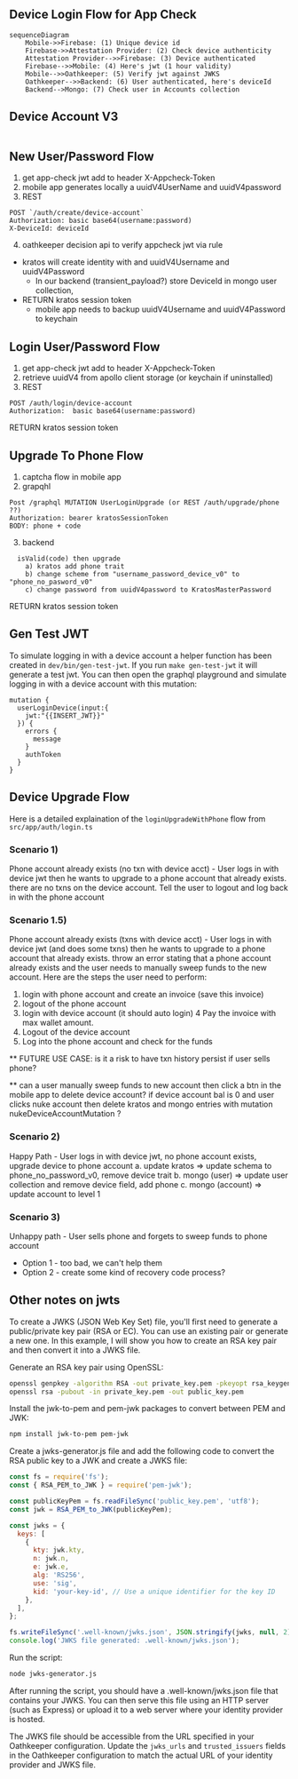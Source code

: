 ## Device Login Flow for App Check

```mermaid
sequenceDiagram
    Mobile->>Firebase: (1) Unique device id
    Firebase->>Attestation Provider: (2) Check device authenticity
    Attestation Provider-->>Firebase: (3) Device authenticated
    Firebase-->>Mobile: (4) Here's jwt (1 hour validity)
    Mobile-->>Oathkeeper: (5) Verify jwt against JWKS
    Oathkeeper-->>Backend: (6) User authenticated, here's deviceId
    Backend-->Mongo: (7) Check user in Accounts collection
```

## Device Account V3

```mermaid
```

New User/Password Flow
-----------------
1) get app-check jwt add to header X-Appcheck-Token
2) mobile app generates locally a uuidV4UserName and uuidV4password
3) REST
```
POST `/auth/create/device-account`
Authorization: basic base64(username:password)
X-DeviceId: deviceId
```
4) oathkeeper decision api to verify appcheck jwt via rule
- kratos will create identity with and uuidV4Username and uuidV4Password
  -  In our backend (transient_payload?) store DeviceId in mongo user collection,
- RETURN kratos session token
  - mobile app needs to backup uuidV4Username and uuidV4Password to keychain

Login User/Password Flow
------
1) get app-check jwt add to header X-Appcheck-Token
2) retrieve uuidV4 from apollo client storage (or keychain if uninstalled)
3) REST
```
POST /auth/login/device-account
Authorization:  basic base64(username:password)
```
RETURN kratos session token

Upgrade To Phone Flow
-----------------
1) captcha flow in mobile app
2) grapqhl
```
Post /graphql MUTATION UserLoginUpgrade (or REST /auth/upgrade/phone ??)
Authorization: bearer kratosSessionToken
BODY: phone + code
```
3) backend
```
  isValid(code) then upgrade
    a) kratos add phone trait
    b) change scheme from "username_password_device_v0" to "phone_no_pasword_v0"
    c) change password from uuidV4password to KratosMasterPassword
```
RETURN kratos session token

## Gen Test JWT
To simulate logging in with a device account a helper function has been created in `dev/bin/gen-test-jwt`. If you run `make gen-test-jwt` it will generate a test jwt. You can then open the graphql playground and simulate logging in with a device account with this mutation:

```
mutation {
  userLoginDevice(input:{
    jwt:"{{INSERT_JWT}}"
  }) {
    errors {
      message
    }
    authToken
  }
}
```

## Device Upgrade Flow

Here is a detailed explaination of the `loginUpgradeWithPhone` flow from `src/app/auth/login.ts`

### Scenario 1)
Phone account already exists (no txn with device acct) - User logs in with device jwt then he
wants to upgrade to a phone account that already exists. there are no txns on the device account.
Tell the user to logout and log back in with the phone account

### Scenario 1.5)
Phone account already exists (txns with device acct) - User logs in with device jwt (and does some txns) then he
wants to upgrade to a phone account that already exists.
throw an error stating that a phone account already exists and the user needs to manually sweep funds
to the new account. Here are the steps the user need to perform:
1. login with phone account and create an invoice (save this invoice)
2. logout of the phone account
3. login with device account (it should auto login)
4  Pay the invoice with max wallet amount.
5. Logout of the device account
6. Log into the phone account and check for the funds

** FUTURE USE CASE: is it a risk to have txn history persist if user sells phone?

** can a user manually sweep funds to new account then click a btn in the mobile app to delete device account?
               if device account bal is 0 and user clicks nuke account then delete kratos and mongo entries with
                      mutation nukeDeviceAccountMutation ?

### Scenario 2)
Happy Path - User logs in with device jwt, no phone account exists, upgrade device to phone account
a. update kratos => update schema to phone_no_password_v0, remove device trait
b. mongo (user) => update user collection and remove device field, add phone
c. mongo (account) => update account to level 1

### Scenario 3)
Unhappy path - User sells phone and forgets to sweep funds to phone account
- Option 1 - too bad, we can't help them
- Option 2 - create some kind of recovery code process?


## Other notes on jwts
To create a JWKS (JSON Web Key Set) file, you'll first need to generate a public/private key pair (RSA or EC). You can use an existing pair or generate a new one. In this example, I will show you how to create an RSA key pair and then convert it into a JWKS file.

Generate an RSA key pair using OpenSSL:

```bash
openssl genpkey -algorithm RSA -out private_key.pem -pkeyopt rsa_keygen_bits:2048
openssl rsa -pubout -in private_key.pem -out public_key.pem
```

Install the jwk-to-pem and pem-jwk packages to convert between PEM and JWK:
```bash
npm install jwk-to-pem pem-jwk
```

Create a jwks-generator.js file and add the following code to convert the RSA public key to a JWK and create a JWKS file:

```js
const fs = require('fs');
const { RSA_PEM_to_JWK } = require('pem-jwk');

const publicKeyPem = fs.readFileSync('public_key.pem', 'utf8');
const jwk = RSA_PEM_to_JWK(publicKeyPem);

const jwks = {
  keys: [
    {
      kty: jwk.kty,
      n: jwk.n,
      e: jwk.e,
      alg: 'RS256',
      use: 'sig',
      kid: 'your-key-id', // Use a unique identifier for the key ID
    },
  ],
};

fs.writeFileSync('.well-known/jwks.json', JSON.stringify(jwks, null, 2));
console.log('JWKS file generated: .well-known/jwks.json');
```

Run the script:
```bash
node jwks-generator.js
```

After running the script, you should have a .well-known/jwks.json file that contains your JWKS. You can then serve this file using an HTTP server (such as Express) or upload it to a web server where your identity provider is hosted.

The JWKS file should be accessible from the URL specified in your Oathkeeper configuration. Update the `jwks_urls` and `trusted_issuers` fields in the Oathkeeper configuration to match the actual URL of your identity provider and JWKS file.
